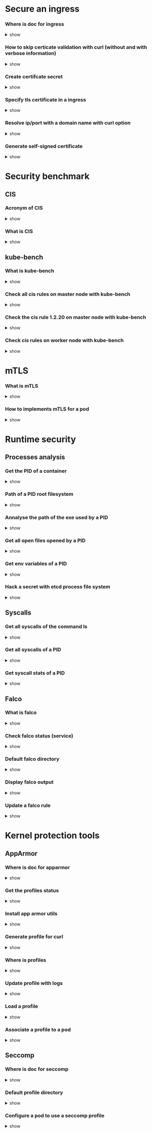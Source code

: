 # Secure an ingress

### Where is doc for ingress

<details>
<summary>show</summary>
<p>

[Ingress | Kubernetes](https://kubernetes.io/docs/concepts/services-networking/ingress/)

Concepts > Service, Load Balancing, and Networking > Ingress

</p>
</details>

### How to skip certicate validation with curl (without and with verbose information)

<details>
<summary>show</summary>
<p>

`curl https://myip:myport/myservice -k`

`curl https://myip:myport/myservice -kv`

</p>
</details>

### Create certifcate secret

<details>
<summary>show</summary>
<p>

`k create secret tls mycertificate --cert=cert.pem,crt --key=cert.key`

</p>
</details>

### Specify tls certificate in a ingress

<details>
<summary>show</summary>
<p>

```yaml
apiVersion: networking.k8s.io/v1
kind: Ingress
metadata:
  name: tls-example-ingress
spec:
  tls:
  - hosts:
      - https-example.foo.com
    secretName: testsecret-tls
  rules:
  - host: https-example.foo.com
    http:
      paths:
      - path: /
        pathType: Prefix
        backend:
          service:
            name: service1
            port:
              number: 80
```

</p>
</details>

### Resolve ip/port with a domain name with curl option

<details>
<summary>show</summary>
<p>

`curl https://mydomain.com:myport/myservice --resolve mydomain.com:myport:myip`

</p>
</details>

### Generate self-signed certificate

<details>
<summary>show</summary>
<p>

`openssl req -x509 -nodes -days 365 -newkey rsa:2048 -keyout cert.key -out cert.crt -subj "/CN=mydomain.com/O=mydomain.com"`

</p>
</details>

# Security benchmark

## CIS

### Acronym of CIS

<details>
<summary>show</summary>
<p>

CIS : Center for Internet Security

</p>
</details>

### What is CIS

<details>
<summary>show</summary>
<p>

kube-bench can check automaticly CIS rules. Follows the instruction in the kube-bench guthub repository (https://github.com/aquasecurity/kube-bench), --> Running inside a container

</p>
</details>

## kube-bench

### What is kube-bench

<details>
<summary>show</summary>
<p>

kube-bench can check automaticly CIS rules. Follows the instruction in the kube-bench guthub repository (https://github.com/aquasecurity/kube-bench), --> Running inside a container

</p>
</details>

### Check all cis rules on master node with kube-bench

<details>
<summary>show</summary>
<p>

`kube-bench run --targets master`

</p>
</details>

### Check the cis rule 1.2.20 on master node with kube-bench

<details>
<summary>show</summary>
<p>

`kube-bench run --targets master --check 1.2.20`

</p>
</details>

### Check cis rules on worker node with kube-bench

<details>
<summary>show</summary>
<p>

`kube-bench run --targets node`

</p>
</details>

# mTLS

### What is mTLS

<details>
<summary>show</summary>
<p>

mTLS allows you to have a two-way authentication for internal pod secure communication.

</p>
</details>

### How to implements mTLS for a pod

<details>
<summary>show</summary>
<p>

Create a container proxy in the pod that intercepts secure communication.

```yaml
apiVersion: v1
kind: Pod
metadata:
  name: mtlsdemo
spec:
  containers:
  - name: app
    image: bash
    command:
    - sh
    - -c
    - 'ping google.com'
  - name: proxy
    image: ubuntu
    command:
    - sh
    - -c
    - 'apt-get update && apt-get install iptables -y && iptables -L && sleep 10d'
    securityContext:
      capabilities:
        add: ["NET_ADMIN"]
```


</p>
</details>

# Runtime security

## Processes analysis

### Get the PID of a container

<details>
<summary>show</summary>
<p>

On the node who host the pod :

`ps -aux | grep httpd` and  `crictl ps | grep httpd` (or nginx... depends of the image used)

</p>
</details>

### Path of a PID root filesystem

<details>
<summary>show</summary>
<p>

`/proc/PID`

</p>
</details>

### Annalyse the path of the exe used by a PID

<details>
<summary>show</summary>
<p>

`ls -lh /proc/PID/exe`

</p>
</details>

### Get all open files opened by a PID

<details>
<summary>show</summary>
<p>

`ls -lha /proc/PID/fd`

</p>
</details>

### Get env variables of a PID

<details>
<summary>show</summary>
<p>

`cat /proc/PID/environ`

</p>
</details>

### Hack a secret with etcd process file system

<details>
<summary>show</summary>
<p>

 - `ps -aux | grep etcd` to get the PID
 - `ls -lha /proc/PID/fd` and search for the db file
 - `cat dbfile | strings | grep secretname`

</p>
</details>

## Syscalls

### Get all syscalls of the command ls

<details>
<summary>show</summary>
<p>

`strace ls`

</p>
</details>

### Get all syscalls of a PID

<details>
<summary>show</summary>
<p>

`strace -p PID`

</p>
</details>

### Get syscall stats of a PID

<details>
<summary>show</summary>
<p>

`strace -p PID -f -cw`

</p>
</details>


## Falco

### What is falco

<details>
<summary>show</summary>
<p>

Falco is a cloud-native runtime security (CNCF).
Falco analyse, assert and make action for any violations specified in the rules.

</p>
</details>

### Check falco status (service)

<details>
<summary>show</summary>
<p>

`service falco status`

</p>
</details>

### Default falco directory

<details>
<summary>show</summary>
<p>

`/etc/falco`

</p>
</details>

### Display falco output

<details>
<summary>show</summary>
<p>

`tail -f /var/log/syslog | grep falco` (service mode) OR just run `falco` binary.

</p>
</details>

### Update a falco rule

<details>
<summary>show</summary>
<p>

 - `cd /etc/falco`
 - `grep -r "actual_output" .` to get the correct rule file
 - Open the rule file with VI and search for the rule (type / followed by the string you want to search for)
 - Copy the entire rule and paste into the file `falco_rules.local.yaml` file and update the rule. 

</p>
</details>

# Kernel protection tools

## AppArmor

### Where is doc for apparmor

<details>
<summary>show</summary>
<p>

[Restrict a Container's Access to Resources with AppArmor](https://kubernetes.io/docs/tutorials/security/apparmor/)

Tutorials > Security > Restrict a Container's Access to Resources with AppArmor

</p>
</details>

### Get the profiles status

<details>
<summary>show</summary>
<p>

`aa-status`

</p>
</details>

### Install app armor utils

<details>
<summary>show</summary>
<p>

`apt-get install apparmor-utils`

</p>
</details>

### Generate profile for curl

<details>
<summary>show</summary>
<p>

`aa-genprof curl`

</p>
</details>

### Where is profiles

<details>
<summary>show</summary>
<p>

`/etc/apparmor.d/`

</p>
</details>

### Update profile with logs

<details>
<summary>show</summary>
<p>

`aa-logprof`

</p>
</details>

### Load a profile

<details>
<summary>show</summary>
<p>

`apparmor_parser -q /etc/apparmor.d/myprofile`

</p>
</details>

### Associate a profile to a pod

<details>
<summary>show</summary>
<p>

Add the annotation in the pod definition yaml file : 

`container.apparmor.security.beta.kubernetes.io/<container_name>: <profile_ref>`

</p>
</details>

## Seccomp

### Where is doc for seccomp

<details>
<summary>show</summary>
<p>

[Restrict a Container's Syscalls with seccomp](https://kubernetes.io/docs/tutorials/security/seccomp/)

Tutorials > Security > Restrict a Container's Syscalls with seccomp

</p>
</details>

### Default profile directory

<details>
<summary>show</summary>
<p>

`/var/lib/kubelet/seccomp`

</p>
</details>

### Configure a pod to use a seccomp profile

<details>
<summary>show</summary>
<p>

```yaml
apiVersion: v1
kind: Pod
metadata:
  name: audit-pod
  labels:
    app: audit-pod
spec:
  securityContext:
    seccompProfile:
      type: Localhost
      localhostProfile: profiles/audit.json
  containers:
  - name: test-container
    image: hashicorp/http-echo:0.2.3
    args:
    - "-text=just made some syscalls!"
    securityContext:
      allowPrivilegeEscalation: false
```

# SecOps

## Scanning

### Performs static analysis of k8s yaml files

<details>
<summary>show</summary>
<p>

Use [kubesec](https://kubesec.io/) tool

`kubesec scan pod.yaml`

OR

`docker run -i kubesec/kubesec:512c5e0 scan /dev/stdin < podyaml`

</p>
</details>

### Performs a image vulnerability scanning

<details>
<summary>show</summary>
<p>

Use [trivy](https://github.com/aquasecurity/trivy) tool

`trivy image python:3.4-alpine`

OR

`docker run aquasec/trivy image python:3.4-alpine`

</p>
</details>

## Registry

### Update a service account with a image pull secret

<details>
<summary>show</summary>
<p>

`k patch serviceaccount default -p '{"imagePullSecrets": [{"name": "my-registry"}] }'`

</p>
</details>

### Check the image digest of a pod

<details>
<summary>show</summary>
<p>

`k get pod mypod -o yaml`

Then check for the section `status.containerStatuses.imageID`                

</p>
</details>

### How to activate ImagePolicyWebhook

<details>
<summary>show</summary>
<p>

In kubeapi manifest file add the ImagePolicyWebhook

`--enable-admission-plugins=NodeRestriction,ImagePolicyWebhook`

and the configuration file for admission control

`--admission-control-config-file=/etc/kubernetes/admission/config.yaml` (add volume and volumeMount for /etc/kubernetes/admission)             

</p>
</details>